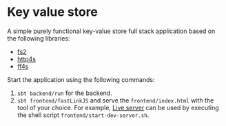 # Key value store

A simple purely functional key-value store full stack application based on the following libraries:

- [fs2](https://fs2.io/)
- [http4s](https://http4s.org/)
- [ff4s](https://github.com/buntec/ff4s)

Start the application using the following commands:

1. `sbt backend/run` for the backend.
2. `sbt frontend/fastLinkJS` and serve the `frontend/index.html` with the tool of your choice.
   For example, [Live server](https://www.npmjs.com/package/live-server) can be used by executing
   the shell script `frontend/start-dev-server.sh`.
